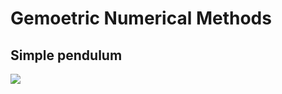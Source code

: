 # Gemoetric Numerical Methods

## Simple pendulum

![](Baisc_Implementations/Simple_Harmonic_Oscillator.png)

